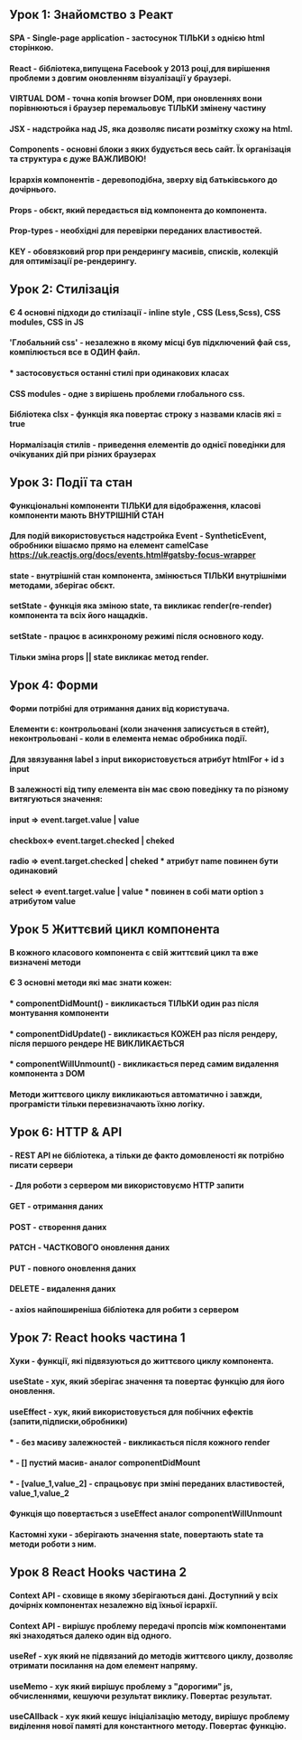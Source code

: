 ## Урок 1: Знайомство з Реакт

#### SPA - Single-page application - застосунок ТІЛЬКИ з однією html сторінкою.

#### React - бібліотека,випущена Facebook у 2013 році,для вирішення проблеми з довгим оновленням візуалізації у браузері.

#### VIRTUAL DOM - точна копія browser DOM, при оновленнях вони порівнюються і браузер перемальовує ТІЛЬКИ змінену частину

#### JSX - надстройка над JS, яка дозволяє писати розмітку схожу на html.

#### Components - основні блоки з яких будується весь сайт. Їх організація та структура є дуже ВАЖЛИВОЮ!

#### Ієрархія компонентів - деревоподібна, зверху від батьківського до дочірнього.

#### Props - обєкт, який передається від компонента до компонента.

#### Prop-types - необхідні для перевірки переданих властивостей.

#### KEY - обовязковий prop при рендерингу масивів, списків, колекцій для оптимізації ре-рендерингу.

## Урок 2: Стилізація

#### Є 4 основні підходи до стилізації - inline style , CSS (Less,Scss), CSS modules, CSS in JS

#### 'Глобальний css' - незалежно в якому місці був підключений фай css, компілюється все в ОДИН файл.

#### \* застосовується останні стилі при одинакових класах

#### CSS modules - одне з вирішень проблеми глобального css.

#### Бібліотека clsx - функція яка повертає строку з назвами класів які = true

#### Нормалізація стилів - приведення елементів до однієї поведінки для очікуваних дій при різних браузерах

## Урок 3: Події та стан

#### Функціональні компоненти ТІЛЬКИ для відображення, класові компоненти мають ВНУТРІШНІЙ СТАН

#### Для подій використовується надстройка Event - SyntheticEvent, обробники вішаємо прямо на елемент camelCase https://uk.reactjs.org/docs/events.html#gatsby-focus-wrapper

#### state - внутрішній стан компонента, змінюється ТІЛЬКИ внутрішніми методами, зберігає обєкт.

#### setState - функція яка зміною state, та викликає render(re-render) компонента та всіх його нащадків.

#### setState - працює в асинхроному режимі після основного коду.

#### Тільки зміна props || state викликає метод render.

## Урок 4: Форми

#### Форми потрібні для отримання даних від користувача.

#### Елементи є: контрольовані (коли значення записується в стейт), неконтрольовані - коли в елемента немає обробника події.

#### Для звязування label з input використовується атрибут htmlFor + id з input

#### В залежності від типу елемента він має свою поведінку та по різному витягуються значення:

#### input => event.target.value | value

#### checkbox=> event.target.checked | cheked

#### radio => event.target.checked | cheked \* атрибут name повинен бути одинаковий

#### select => event.target.value | value \* повинен в собі мати option з атрибутом value

## Урок 5 Життєвий цикл компонента

#### В кожного класового компонента є свій життєвий цикл та вже визначені методи

#### Є 3 основні методи які має знати кожен:

#### \* componentDidMount() - викликається ТІЛЬКИ один раз після монтування компоненти

#### \* componentDidUpdate() - викликається КОЖЕН раз після рендеру, після першого рендере НЕ ВИКЛИКАЄТЬСЯ

#### \* componentWillUnmount() - викликається перед самим видалення компонента з DOM

#### Методи життєвого циклу викликаються автоматично і завжди, програмісти тільки перевизначають їхню логіку.

## Урок 6: HTTP & API

#### - REST API не бібліотека, а тільки де факто домовленості як потрібно писати сервери

#### - Для роботи з сервером ми використовуємо HTTP запити

#### GET - отримання даних

#### POST - створення даних

#### PATCH - ЧАСТКОВОГО оновлення даних

#### PUT - повного оновлення даних

#### DELETE - видалення даних

#### - axios найпоширеніша бібліотека для робити з сервером

## Урок 7: React hooks частина 1

#### Хуки - функції, які підвязуються до життєвого циклу компонента.

#### useState - хук, який зберігає значення та повертає функцію для його оновлення.

#### useEffect - хук, який використовується для побічних ефектів (запити,підписки,обробники)

#### \* - без масиву залежностей - викликається після кожного render

#### \* - [] пустий масив- аналог componentDidMount

#### \* - [value_1,value_2] - спрацьовує при зміні переданих властивостей, value_1,value_2

#### Функція що повертається з useEffect аналог componentWillUnmount

#### Кастомні хуки - зберігають значення state, повертають state та методи роботи з ним.

## Урок 8 React Hooks частина 2

#### Context API - сховище в якому зберігаються дані. Доступний у всіх дочірніх компонентах незалежно від їхньої ієрархії.

#### Context API - вирішує проблему передачі пропсів між компонентами які знаходяться далеко один від одного.

#### useRef - хук який не підвязаний до методів життєвого циклу, дозволяє отримати посилання на дом елемент напряму.

#### useMemo - хук який вирішує проблему з "дорогими" js, обчисленнями, кешуючи результат виклику. Повертає результат.

#### useCAllback - хук який кешує ініціалізацію методу, вирішує проблему виділення нової памяті для константного методу. Повертає функцію.
